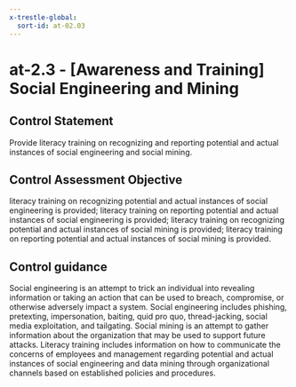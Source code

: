 ```yaml
---
x-trestle-global:
  sort-id: at-02.03
---
```


# at-2.3 - \[Awareness and Training\] Social Engineering and Mining

## Control Statement

Provide literacy training on recognizing and reporting potential and actual instances of social engineering and social mining.

## Control Assessment Objective

literacy training on recognizing potential and actual instances of social engineering is provided;
literacy training on reporting potential and actual instances of social engineering is provided;
literacy training on recognizing potential and actual instances of social mining is provided;
literacy training on reporting potential and actual instances of social mining is provided.

## Control guidance

Social engineering is an attempt to trick an individual into revealing information or taking an action that can be used to breach, compromise, or otherwise adversely impact a system. Social engineering includes phishing, pretexting, impersonation, baiting, quid pro quo, thread-jacking, social media exploitation, and tailgating. Social mining is an attempt to gather information about the organization that may be used to support future attacks. Literacy training includes information on how to communicate the concerns of employees and management regarding potential and actual instances of social engineering and data mining through organizational channels based on established policies and procedures.
